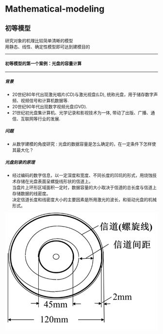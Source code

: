 # Mathematical-modeling

## 初等模型
研究对象的机理比较简单清晰的模型 <br>
用静态、线性、确定性模型即可达到建模目的
- - -
#### 初等模型的第一个案例：光盘的容量计算
***
##### 背景
- 20世纪80年代出现激光唱片(CD)与激光视盘(LD), 统称光盘，用于储存数字声频、视频信号和计算机数据等. 
- 20世纪90年代出现数字视频光盘(DVD). 
- 21世纪初光盘集计算机、光学记录和影视技术为一体, 带动了出版、广播、通信、互联网等行业的发展. 

##### 问题
- 从数学建模的角度研究 : 光盘的数据容量是怎么确定的，在一定条件下怎样使其最大化？

##### 光盘刻录的原理
- 经过编码的数字信息，以一定深度和宽度、不同长度的凹坑的形式，用烧蚀技术存储在光盘表面呈螺旋线形状的信道上。<br>
当盘片上环形区域面积一定时，数据容量的大小取决于信道的总长度与信道上存储数据的线密度。<br>
决定信道长度和线密度大小的主要因素是所用激光的波长，和驱动光盘的机械形式。<br>

![光盘模型](https://github.com/littlelion-learningcode/Mathematical-modeling/blob/master/Disc%20capacity%20calculation/Logo/logo1.png)





